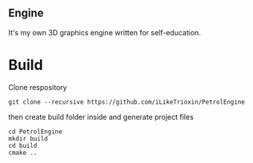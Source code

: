## Engine
It's my own 3D graphics engine written for self-education.

# Build
Clone respository
```
git clone --recursive https://github.com/iLikeTrioxin/PetrolEngine
```
then create build folder inside and generate project files
```
cd PetrolEngine
mkdir build
cd build
cmake ..
```
